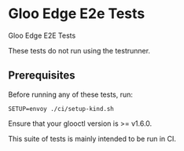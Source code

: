 # Gloo Edge E2e Tests
Gloo Edge E2E Tests

These tests do not run using the testrunner.

## Prerequisites
Before running any of these tests, run:
```
SETUP=envoy ./ci/setup-kind.sh
```

Ensure that your glooctl version is >= v1.6.0.

This suite of tests is mainly intended to be run in CI.